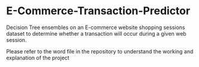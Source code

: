 # E-Commerce-Transaction-Predictor
Decision Tree ensembles on an E-commerce website shopping sessions dataset to determine whether a transaction will occur during a given web session.

Please refer to the word file in the repository to understand the working and explanation of the project

